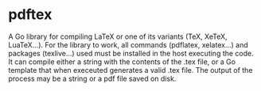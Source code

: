 # pdftex

A Go library for compiling LaTeX or one of its variants (TeX, XeTeX, LuaTeX...). For the library to work,
all commands (pdflatex, xelatex...) and packages (texlive...) used must be installed in the host executing
the code. It can compile either a string with the contents of the .tex file, or a Go template that when
execeuted generates a valid .tex file. The output of the process may be a string or a pdf file saved
on disk.
